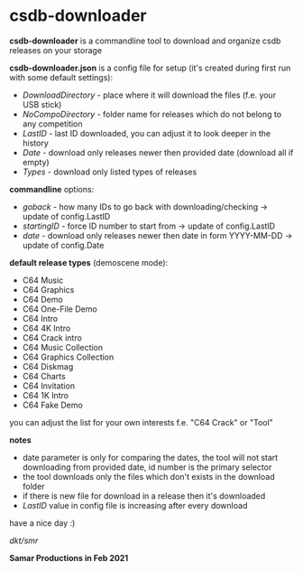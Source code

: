 # csdb-downloader

**csdb-downloader** is a commandline tool to download and organize csdb releases on your storage

**csdb-downloader.json** is a config file for setup (it's created during first run with some default settings):
* *DownloadDirectory* - place where it will download the files (f.e. your USB stick)
* *NoCompoDirectory* - folder name for releases which do not belong to any competition
* *LastID* - last ID downloaded, you can adjust it to look deeper in the history
* *Date* - download only releases newer then provided date (download all if empty)
* *Types* - download only listed types of releases

**commandline** options:
* *goback* - how many IDs to go back with downloading/checking -> update of config.LastID
* *startingID* - force ID number to start from -> update of config.LastID
* *date* - download only releases newer then date in form YYYY-MM-DD -> update of config.Date

**default release types** (demoscene mode):
* C64 Music
* C64 Graphics
* C64 Demo
* C64 One-File Demo
* C64 Intro
* C64 4K Intro
* C64 Crack intro
* C64 Music Collection
* C64 Graphics Collection
* C64 Diskmag
* C64 Charts
* C64 Invitation
* C64 1K Intro 
* C64 Fake Demo

you can adjust the list for your own interests f.e. "C64 Crack" or "Tool"

**notes**
* date parameter is only for comparing the dates, the tool will not start downloading from provided date, id number is the primary selector
* the tool downloads only the files which don't exists in the download folder
* if there is new file for download in a release then it's downloaded
* *LastID* value in config file is increasing after every download


have a nice day :)

*dkt/smr*

__Samar Productions in Feb 2021__